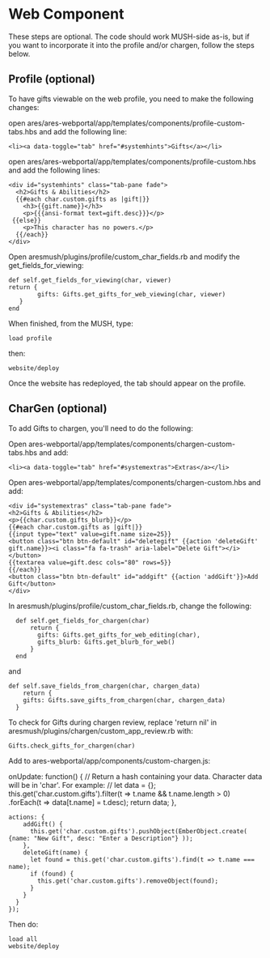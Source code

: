 # Web Component

These steps are optional. The code should work MUSH-side as-is, but if you want to incorporate it into the profile and/or chargen, follow the steps below.

## Profile (optional)
To have gifts viewable on the web profile, you need to make the following changes:

open ares/ares-webportal/app/templates/components/profile-custom-tabs.hbs and add the following line:

    <li><a data-toggle="tab" href="#systemhints">Gifts</a></li>

open ares/ares-webportal/app/templates/components/profile-custom.hbs and add the following lines:

    <div id="systemhints" class="tab-pane fade">
      <h2>Gifts & Abilities</h2>
      {{#each char.custom.gifts as |gift|}}
        <h3>{{gift.name}}</h3>
        <p>{{{ansi-format text=gift.desc}}}</p>
     {{else}}
        <p>This character has no powers.</p>
      {{/each}}
    </div>

Open aresmush/plugins/profile/custom_char_fields.rb and modify the get_fields_for_viewing:

    def self.get_fields_for_viewing(char, viewer)
    return {
            gifts: Gifts.get_gifts_for_web_viewing(char, viewer)
       }
    end

When finished, from the MUSH, type:

    load profile

then:

    website/deploy
    

Once the website has redeployed, the tab should appear on the profile.

## CharGen (optional)
To add Gifts to chargen, you'll need to do the following:

Open ares-webportal/app/templates/components/chargen-custom-tabs.hbs and add:

    <li><a data-toggle="tab" href="#systemextras">Extras</a></li>

Open ares-webportal/app/templates/components/chargen-custom.hbs and add:

    <div id="systemextras" class="tab-pane fade">
    <h2>Gifts & Abilities</h2>
    <p>{{char.custom.gifts_blurb}}</p>
    {{#each char.custom.gifts as |gift|}}
    {{input type="text" value=gift.name size=25}}
    <button class="btn btn-default" id="deletegift" {{action 'deleteGift' gift.name}}><i class="fa fa-trash" aria-label="Delete Gift"></i></button>
    {{textarea value=gift.desc cols="80" rows=5}}
    {{/each}}
    <button class="btn btn-default" id="addgift" {{action 'addGift'}}>Add Gift</button>
    </div>

In aresmush/plugins/profile/custom_char_fields.rb, change the following:

      def self.get_fields_for_chargen(char)
          return {
            gifts: Gifts.get_gifts_for_web_editing(char),
            gifts_blurb: Gifts.get_blurb_for_web()
          }
      end
      
and

    def self.save_fields_from_chargen(char, chargen_data)
        return {
        gifts: Gifts.save_gifts_from_chargen(char, chargen_data)
      }
      
To check for Gifts during chargen review, replace 'return nil' in aresmush/plugins/chargen/custom_app_review.rb with:

    Gifts.check_gifts_for_chargen(char)
    
Add to ares-webportal/app/components/custom-chargen.js:

  onUpdate: function() {
    // Return a hash containing your data.  Character data will be in 'char'.  For example:
    //
    let data = {};
      this.get('char.custom.gifts').filter(t => t.name && t.name.length > 0)
         .forEach(t => data[t.name] = t.desc);
      return data;
     },

    actions: {
        addGift() {
          this.get('char.custom.gifts').pushObject(EmberObject.create( {name: "New Gift", desc: "Enter a Description"} ));
        },
        deleteGift(name) {
          let found = this.get('char.custom.gifts').find(t => t.name === name);
          if (found) {
            this.get('char.custom.gifts').removeObject(found);
          }
        }
      }
    });



Then do:

    load all
    website/deploy
